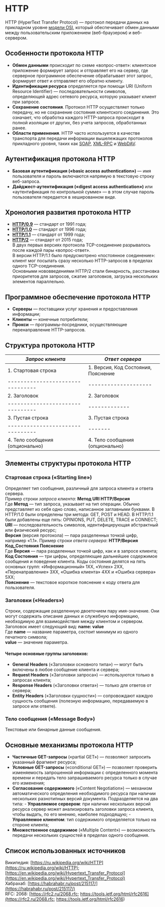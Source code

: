 # НТТР 
НТТР (HyperText Transfer Protocol) — протокол передачи данных на прикладном уровне [модели OSI](https://ru.wikipedia.org/wiki/%D0%A1%D0%B5%D1%82%D0%B5%D0%B2%D0%B0%D1%8F_%D0%BC%D0%BE%D0%B4%D0%B5%D0%BB%D1%8C_OSI), который обеспечивает обмен данными между пользовательским приложением (веб-браузером) и веб-сервером. 
## Особенности протокола НТТР
- **Обмен данными** происходит по схеме «вопрос-ответ»: клиентское приложение формирует запрос и отправляет его на сервер, где серверное программное обеспечение обрабатывает этот запрос, формирует ответ и отправляет его обратно клиенту.
- **Идентификация ресурса** определяется при помощи URI (Uniform Resource Identifier) — последовательности символов, определяющей адрес сетевого ресурса, которую указывает клиент при запросе.
- **Сохранение состояния**. Протокол НТТР осуществляет только передачу, но не сохранение состояния клиентского соединения. Это означает, что обработка каждого HTTP-запроса происходит в полной изоляции от других, без учета запросов, обработанных ранее.
- **Области применения**. HTTP часто используется в качестве транспорта для передачи информации вышележащих протоколов прикладного уровня, таких как [SOAP](https://ru.wikipedia.org/wiki/SOAP), [XML-RPC](https://ru.wikipedia.org/wiki/XML-RPC) и [WebDAV](https://ru.wikipedia.org/wiki/WebDAV).
## Аутентификация протокола НТТР
- **Базовая аутентификация («basic access authentication»)** — имя пользователя и пароль включаются напрямую в текстовую строку веб-запроса.
- **Дайджест-аутентификация («digest access authentication»)** или «аутентификация по контрольной сумме» — в этом случае пароль пользователя передается в хешированном виде.
## Хронология развития протокола НТТР
- **[НТТР/0.9](https://www.w3.org/Protocols/HTTP/AsImplemented.html)** — стандарт от 1991 года;
- **[НТТР/1.0](https://www.w3.org/Protocols/HTTP/1.0/spec.html)** — стандарт от 1996 года;
- **[НТТР/1.1](https://tools.ietf.org/html/rfc2616)** — стандарт от 1999 года;
- **[НТТР/2](https://tools.ietf.org/html/rfc7540)** — стандарт от 2015 года;  
В двух первых версиях протокола TCP-соединение разрывалось после каждой пары «вопрос-ответ».  
В версии НТТР/1.1 было предусмотрено «постоянное соединение»: клиент мог посылать сразу несколько HTTP-запросов в пределах одного  TCP-соединения.   
Основными нововведениями НТТР/2 стали бинарность, расстановка приоритетов для запросов, сжатие заголовков, загрузка нескольких элементов параллельно.
## Программное обеспечение протокола НТТР
- **Серверы** — поставщики услуг хранения и предоставления информации;
- **Клиенты** — конечные потребители;
- **Прокси** — программы-посредники, осуществляющие перенаправление HTTP-запросов.
## Структура протокола HTTP
*Запрос клиента*                |  *Ответ сервера*
--------------------------------|-----------------
1. Стартовая строка             | 1. Версия, Код Состояния, Пояснение
--------------------------------|--------------------
2. Заголовок                    | 2. Заголовок
--------------------------------|-------------
3. Пустая строка                | 3. Пустая строка
--------------------------------|-------
4. Тело сообщения (опционально) | 4. Тело сообщения (опционально)
## Элементы структуры протокола НТТР
### Стартовая строка («Starting line»)
Определяет тип сообщения, различный для запроса клиента и ответа сервера.   
Пример строки *запроса клиента*: **Метод URI НТТР/Версия**  
Где **Метод** — тип запроса, указывает на тип операции. Обычно представляет из себя одно слово, написанное заглавными буквами. В НТТР/1.0 были определены три метода: GET, POST и HEAD. В НТТР/1.1 были добавлены еще пять: OPINIONS, PUT, DELETE, TRACE и CONNECT;  
**URI** — последовательность символов, идентифицирующая абстрактный или физический ресурс;  
**Версия** (версия протокола) — пара разделенных точкой цифр, например «1.1».
Пример строки *ответа сервера*: **НТТР/Версия Код_Состояния Пояснение**  
Где **Версия** — пара разделенных точкой цифр, как и в запросе клиента;  
**Код Состояния** — три цифры, определяющие дальнейшее содержимое сообщения и поведение клиента. Коды состояния делятся на пять основных групп: «Информационный» 1XX, «Успех» 2XX, «Перенаправление» 3XX, «Ошибка клиента» 4XX и «Ошибка сервера» 5XX;  
**Пояснение** — текстовое короткое пояснение к коду ответа для пользователя.
### Заголовки («Headers»)
Строки, содержащие разделенную двоеточием пару имя-значение. Они могут содержать описание данных и служебную информацию, необходимую для взаимодействия между клиентом и сервером.  
Заголовок имеет следующий вид: **name: value**  
Где **name** — название параметра, состоит минимум из одного печатного символа;  
**value** — значение параметра.
#### Четыре основные группы заголовков:
- **General Headers** («Заголовки основного типа») — могут быть включены в любое сообщение клиента и сервера;
- **Request Headers** («Заголовки запроса») — используются только в запросах клиента;
- **Response Headers** («Заголовки ответа») — только для ответов от сервера;
- **Entity Headers** («Заголовки сущности») — сопровождают каждую сущность сообщения (полезную информацию, передаваемую в запросе или ответе).
### Тело сообщения («Message Body»)
Текстовые или бинарные данные сообщения.
## Основные механизмы протокола НТТР
- **Частичные GET-запросы** («partial GET») — позволяют запросить указанный фрагмент ресурса;
- **Условные GET-запросы** («conditional GET») — позволяет проверить изменяемость запрошенной информации с определенного момента времени и передать тело запрашиваемого ресурса только в случае его изменения;
- **Согласование содержимого** («Content Negotiation») — механизм автоматического определения необходимого ресурса при наличии нескольких разнотипных версий документа. Подразделяется на два типа:
        - **Управляемое сервером**: при наличии нескольких версий ресурса сервер может анализировать заголовки запроса клиента, чтобы выдать, по его мнению, наиболее подходящую;
        - **Управляемое клиентом**: тип содержимого определяется только на стороне клиента;
- **Множественное содержимое** («Multiple Content») — возможность передачи нескольких сущностей в пределах одного сообщения.
## Список использованных источников
Википедия: [https://ru.wikipedia.org/wiki/HTTP](https://ru.wikipedia.org/wiki/HTTP); [https://en.wikipedia.org/wiki/Hypertext_Transfer_Protocol](https://en.wikipedia.org/wiki/Hypertext_Transfer_Protocol)  
Хабрахаб: [https://habrahabr.ru/post/215117/](https://habrahabr.ru/post/215117/)  
RFC: 2068: [https://rfc2.ru/2068.rfc; https://tools.ietf.org/html/rfc2616](https://rfc2.ru/2068.rfc; https://tools.ietf.org/html/rfc2616)
